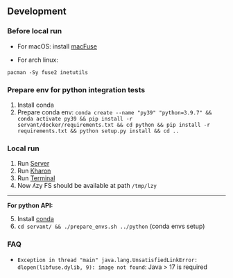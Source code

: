 ## Development

### Before local run

* For macOS: install [macFuse](https://osxfuse.github.io)

* For arch linux:
```
pacman -Sy fuse2 inetutils
```

### Prepare env for python integration tests

1. Install conda
2. Prepare conda env: `conda create --name "py39" "python=3.9.7" && conda activate py39 && pip install -r servant/docker/requirements.txt && cd python && pip install -r requirements.txt && python setup.py install && cd ..`

### Local run

1. Run [Server](server/readme.md)
2. Run [Kharon](kharon/readme.md)
3. Run [Terminal](servant/readme.md)
4. Now ʎzy FS should be available at path `/tmp/lzy`
---
**For python API:**

5. Install [conda](https://docs.conda.io/projects/conda/en/latest/user-guide/install/index.html)
6. `cd servant/ && ./prepare_envs.sh ../python` (conda envs setup)

### FAQ

* ```Exception in thread "main" java.lang.UnsatisfiedLinkError: dlopen(libfuse.dylib, 9): image not found```: Java > 17 is required
